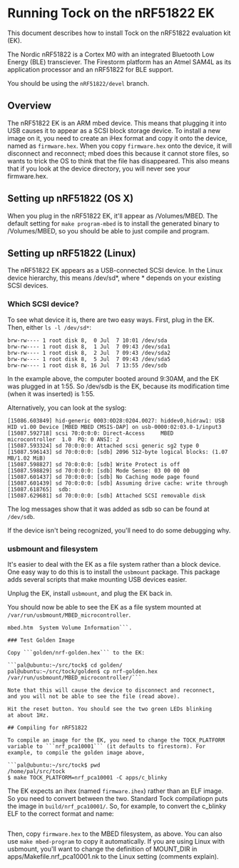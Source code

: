 # Running Tock on the nRF51822 EK 

This document describes how to install Tock on the nRF51822 evaluation
kit (EK).

The Nordic nRF51822 is a Cortex M0 with an integrated Bluetooth Low
Energy (BLE) transciever. The Firestorm platform has an Atmel SAM4L as
its application processor and an nRF51822 for BLE support.

You should be using the ```nRF51822/devel``` branch.

## Overview

The nRF51822 EK is an ARM mbed device. This means that plugging it
into USB causes it to appear as a SCSI block storage device. To
install a new image on it, you need to create an iHex format and copy
it onto the device, named as `firmware.hex`. When you copy
`firmware.hex` onto the device, it will disconnect and reconnect; mbed
does this because it cannot store files, so wants to trick the OS to
think that the file has disappeared. This also means that if you look
at the device directory, you will never see your firmware.hex.

## Setting up nRF51822 (OS X)

When you plug in the nRF51822 EK, it'll appear as /Volumes/MBED.
The default setting for ```make program-mbed``` is to install the
generated binary to /Volumes/MBED, so you should be able to just
compile and program.

## Setting up nRF51822 (Linux)

The nRF51822 EK appears as a USB-connected SCSI device. In the Linux
device hierarchy, this means /dev/sd*, where * depends on your
existing SCSI devices.

### Which SCSI device?

To see what device it is, there are two easy ways. First, plug in the
EK. Then, either ```ls -l /dev/sd*```:

```pal@ubuntu:~/src/tock/apps/c_blinky$ ls -l /dev/sd*
brw-rw---- 1 root disk 8,  0 Jul  7 10:01 /dev/sda
brw-rw---- 1 root disk 8,  1 Jul  7 09:43 /dev/sda1
brw-rw---- 1 root disk 8,  2 Jul  7 09:43 /dev/sda2
brw-rw---- 1 root disk 8,  5 Jul  7 09:43 /dev/sda5
brw-rw---- 1 root disk 8, 16 Jul  7 13:55 /dev/sdb
```

In the example above, the computer booted around 9:30AM, and the EK was
plugged in at 1:55. So /dev/sdb is the EK, because its modification time
(when it was inserted) is 1:55.

Alternatively, you can look at the syslog:

```pal@ubuntu:~/src/tock/apps/c_blinky$ dmesg | tail -10
[15086.603849] hid-generic 0003:0D28:0204.0027: hiddev0,hidraw1: USB HID v1.00 Device [MBED MBED CMSIS-DAP] on usb-0000:02:03.0-1/input3
[15087.592718] scsi 70:0:0:0: Direct-Access     MBED     microcontroller  1.0  PQ: 0 ANSI: 2
[15087.593324] sd 70:0:0:0: Attached scsi generic sg2 type 0
[15087.596143] sd 70:0:0:0: [sdb] 2096 512-byte logical blocks: (1.07 MB/1.02 MiB)
[15087.598827] sd 70:0:0:0: [sdb] Write Protect is off
[15087.598829] sd 70:0:0:0: [sdb] Mode Sense: 03 00 00 00
[15087.601437] sd 70:0:0:0: [sdb] No Caching mode page found
[15087.601439] sd 70:0:0:0: [sdb] Assuming drive cache: write through
[15087.618765]  sdb:
[15087.629681] sd 70:0:0:0: [sdb] Attached SCSI removable disk
```
The log messages show that it was added as sdb so can be found at
```/dev/sdb```.

If the device isn't being recognized, you'll need to do some debugging
why.

### usbmount and filesystem

It's easier to deal with the EK as a file system rather than a block
device. One easy way to do this is to install the ```usbmount```
package. This package adds several scripts that make mounting USB
devices easier.

Unplug the EK, install ```usbmount```, and plug the EK back in.

You should now be able to see the EK as a file system mounted at
```/var/run/usbmount/MBED_microcontroller```.

```pal@ubuntu:/var/run/usbmount/MBED_microcontroller$ ls
mbed.htm  System Volume Information```.

### Test Golden Image

Copy ```golden/nrf-golden.hex``` to the EK:

```pal@ubuntu:~/src/tock$ cd golden/
pal@ubuntu:~/src/tock/golden$ cp nrf-golden.hex /var/run/usbmount/MBED_microcontroller/```

Note that this will cause the device to disconnect and reconnect,
and you will not be able to see the file (read above).

Hit the reset button. You should see the two green LEDs blinking
at about 1Hz.
 
## Compiling for nRF51822

To compile an image for the EK, you need to change the TOCK_PLATFORM
variable to ```nrf_pca10001``` (it defaults to firestorm). For
example, to compile the golden image above,

```pal@ubuntu:~/src/tock$ pwd
/home/pal/src/tock
$ make TOCK_PLATFORM=nrf_pca10001 -C apps/c_blinky
```

The EK expects an ihex (named ```firmware.ihex```) rather than an ELF
image. So you need to convert between the two. Standard Tock
compilatiopn puts the image in ```build/nrf_pca10001/```. So, for
example, to convert the c_blinky ELF to the correct format and name:

```$ arm-none-eabi-objcopy -Oihex build/nrf_pca10001/c_blinky/kernel_and_app.elf firmware.hex
```

Then, copy ```firmware.hex``` to the MBED filesystem, as above. You can
also use ```make mbed-program``` to copy it automatically. If you are
using Linux with usbmount, you'll want to change the definition of
MOUNT_DIR in apps/Makefile.nrf_pca10001.nk to the Linux setting 
(comments explain).

